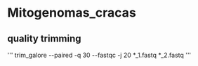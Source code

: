 # Mitogenomas_cracas

## quality trimming

'''
trim_galore --paired -q 30 --fastqc -j 20 *_1.fastq *_2.fastq
'''
